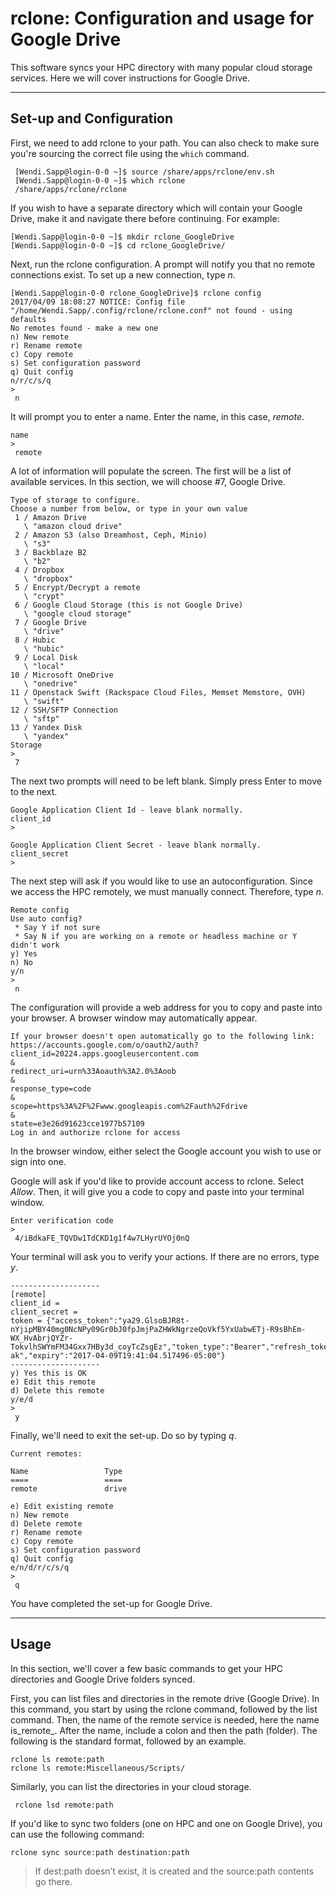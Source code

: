 # rclone: Configuration and usage for Google Drive

This software syncs your HPC directory with many popular cloud storage services. Here we will cover instructions for Google Drive.

---

## Set-up and Configuration

First, we need to add rclone to your path. You can also check to make sure you're sourcing the correct file using the `which` command.

```
 [Wendi.Sapp@login-0-0 ~]$ source /share/apps/rclone/env.sh
 [Wendi.Sapp@login-0-0 ~]$ which rclone
 /share/apps/rclone/rclone
```

If you wish to have a separate directory which will contain your Google Drive, make it and navigate there before continuing. For example:

```
[Wendi.Sapp@login-0-0 ~]$ mkdir rclone_GoogleDrive
[Wendi.Sapp@login-0-0 ~]$ cd rclone_GoogleDrive/
```

Next, run the rclone configuration. A prompt will notify you that no remote connections exist. To set up a new connection, type _n_.

```
[Wendi.Sapp@login-0-0 rclone_GoogleDrive]$ rclone config
2017/04/09 18:08:27 NOTICE: Config file "/home/Wendi.Sapp/.config/rclone/rclone.conf" not found - using defaults
No remotes found - make a new one
n) New remote
r) Rename remote
c) Copy remote
s) Set configuration password
q) Quit config
n/r/c/s/q
>
 n
```

It will prompt you to enter a name. Enter the name, in this case, _remote_.

```
name
>
 remote
```

A lot of information will populate the screen. The first will be a list of available services. In this section, we will choose \#7, Google Drive.

```
Type of storage to configure.
Choose a number from below, or type in your own value
 1 / Amazon Drive
   \ "amazon cloud drive"
 2 / Amazon S3 (also Dreamhost, Ceph, Minio)
   \ "s3"
 3 / Backblaze B2
   \ "b2"
 4 / Dropbox
   \ "dropbox"
 5 / Encrypt/Decrypt a remote
   \ "crypt"
 6 / Google Cloud Storage (this is not Google Drive)
   \ "google cloud storage"
 7 / Google Drive
   \ "drive"
 8 / Hubic
   \ "hubic"
 9 / Local Disk
   \ "local"
10 / Microsoft OneDrive
   \ "onedrive"
11 / Openstack Swift (Rackspace Cloud Files, Memset Memstore, OVH)
   \ "swift"
12 / SSH/SFTP Connection
   \ "sftp"
13 / Yandex Disk
   \ "yandex"
Storage
>
 7
```

The next two prompts will need to be left blank. Simply press Enter to move to the next.

```
Google Application Client Id - leave blank normally.
client_id
>

Google Application Client Secret - leave blank normally.
client_secret
>
```

The next step will ask if you would like to use an autoconfiguration. Since we access the HPC remotely, we must manually connect. Therefore, type _n_.

```
Remote config
Use auto config?
 * Say Y if not sure
 * Say N if you are working on a remote or headless machine or Y didn't work
y) Yes
n) No
y/n
>
 n
```

The configuration will provide a web address for you to copy and paste into your browser. A browser window may automatically appear.

```
If your browser doesn't open automatically go to the following link: https://accounts.google.com/o/oauth2/auth?client_id=20224.apps.googleusercontent.com
&
redirect_uri=urn%33Aoauth%3A2.0%3Aoob
&
response_type=code
&
scope=https%3A%2F%2Fwww.googleapis.com%2Fauth%2Fdrive
&
state=e3e26d91623cce1977b57109
Log in and authorize rclone for access
```

In the browser window, either select the Google account you wish to use or sign into one.

Google will ask if you'd like to provide account access to rclone. Select _Allow_. Then, it will give you a code to copy and paste into your terminal window.

```
Enter verification code
>
 4/iBdkaFE_TQVDw1TdCKD1g1f4w7LHyrUYOj0nQ
```

Your terminal will ask you to verify your actions. If there are no errors, type _y_.

```
--------------------
[remote]
client_id =
client_secret =
token = {"access_token":"ya29.GlsoBJR8t-nYjipMBY40mg0NcNPy09Gr0bJ0fpJmjPaZHWkNgrzeQoVkf5YxUabwETj-R9sBhEm-WX_HvAbrjQYZr-
TokvlhSWYmFM34Gxx7HBy3d_coyTcZsgEz","token_type":"Bearer","refresh_token":"1/HUvQRFACa8H1mkZscYUeEkhrQvTXxsHH_XF67aRQ-ak","expiry":"2017-04-09T19:41:04.517496-05:00"}
--------------------
y) Yes this is OK
e) Edit this remote
d) Delete this remote
y/e/d
>
 y
```

Finally, we'll need to exit the set-up. Do so by typing _q_.

```
Current remotes:

Name                 Type
====                 ====
remote               drive

e) Edit existing remote
n) New remote
d) Delete remote
r) Rename remote
c) Copy remote
s) Set configuration password
q) Quit config
e/n/d/r/c/s/q
>
 q
```

You have completed the set-up for Google Drive.

---

## Usage

In this section, we'll cover a few basic commands to get your HPC directories and Google Drive folders synced.

First, you can list files and directories in the remote drive \(Google Drive\). In this command, you start by using the rclone command, followed by the list command. Then, the name of the remote service is needed, here the name is_remote_. After the name, include a colon and then the path \(folder\). The following is the standard format, followed by an example.

```
rclone ls remote:path
rclone ls remote:Miscellaneous/Scripts/
```

Similarly, you can list the directories in your cloud storage.

```
 rclone lsd remote:path
```

If you'd like to sync two folders \(one on HPC and one on Google Drive\), you can use the following command:

`rclone sync source:path destination:path`

> If dest:path doesn’t exist, it is created and the source:path contents go there.



